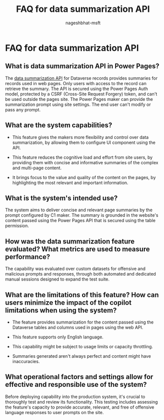 ﻿---
title: FAQ for data summarization API
description: Look up frequently asked questions (FAQ) for the data summarization API of Microsoft Power Pages.
author: nageshbhat-msft
ms.topic: conceptual
ms.date: 09/13/2024
ms.author: nabha
ms.reviewer: dmartens
ms.collection:
 - bap-ai-copilot
contributors:
    - dmartens
    - tapanm
---

# FAQ for data summarization API

## What is data summarization API in Power Pages?

The [data summarization API](configure/data-summarization-api.md) for Dataverse records provides summaries for records used in web pages. Only users with access to the record can retrieve the summary. The API is secured using the Power Pages Auth model, protected by a CSRF (Cross-Site Request Forgery) token, and can't be used outside the pages site. The Power Pages maker can provide the summarization prompt using site settings. The end user can't modify or pass any prompt.

## What are the system capabilities?

- This feature gives the makers more flexibility and control over data summarization, by allowing them to configure UI component using the API.

- This feature reduces the cognitive load and effort from site users, by providing them with concise and informative summaries of the complex and multi-page content.

- It brings focus to the value and quality of the content on the pages, by highlighting the most relevant and important information.

## What is the system's intended use?

The system aims to deliver concise and relevant page summaries by the prompt configured by C1 maker. The summary is grounded in the website's content passed using the Power Pages API that is secured using the table permission.

## How was the data summarization feature evaluated? What metrics are used to measure performance?

The capability was evaluated over custom datasets for offensive and malicious prompts and responses, through both automated and dedicated manual sessions designed to expand the test suite.

## What are the limitations of this feature? How can users minimize the impact of the copilot limitations when using the system?

- The feature provides summarization for the content passed using the Dataverse tables and columns used in pages using the web API.

- This feature supports only English language.

- This capability might be subject to usage limits or capacity throttling.

- Summaries generated aren't always perfect and content might have inaccuracies.

## What operational factors and settings allow for effective and responsible use of the system?

Before deploying capability into the production system, it's crucial to thoroughly test and review its functionality. This testing includes assessing the feature's capacity to provide accurate, relevant, and free of offensive language responses to user prompts on the site.
